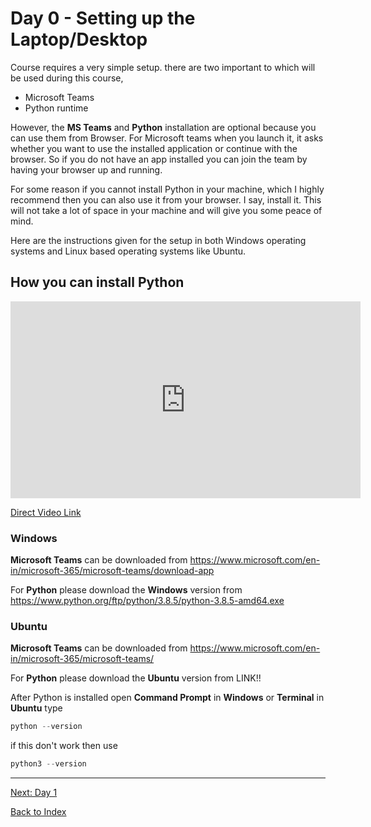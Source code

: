 # Day 0 - Setting up the Laptop/Desktop

Course requires a very simple setup.  there are two important to which will be used during this course,
- Microsoft Teams
- Python runtime

However, the **MS Teams** and **Python** installation are optional because you can use them from Browser. For Microsoft teams when you launch it, it asks whether you want to use the installed application or continue with the browser. So if you do not have an app installed you can join the team by having your browser up and running.  

For some reason if you cannot install Python in your machine, which I highly recommend then you can also use it from your browser. I say, install it. This will not take a lot of space in your machine and will give you some peace of mind.  

Here are the instructions given for the setup in both Windows operating systems and Linux based operating systems like Ubuntu.

## How you can install Python
<iframe width="560" height="315" src="https://www.youtube.com/embed/hrzKDORwvxs" frameborder="0" allow="accelerometer; autoplay; encrypted-media; gyroscope; picture-in-picture" allowfullscreen></iframe>

[Direct Video Link](https://www.youtube.com/watch?hrzKDORwvxs)

### Windows 
**Microsoft Teams** can be downloaded from <https://www.microsoft.com/en-in/microsoft-365/microsoft-teams/download-app>

For **Python** please download the **Windows** version from https://www.python.org/ftp/python/3.8.5/python-3.8.5-amd64.exe

### Ubuntu
**Microsoft Teams** can be downloaded from <https://www.microsoft.com/en-in/microsoft-365/microsoft-teams/>

For **Python** please download the **Ubuntu** version from 
LINK!!

After Python is installed open **Command Prompt** in **Windows** or **Terminal** in **Ubuntu** type 
```python
python --version
```
if this don't work then use
```python
python3 --version
```

---
[Next: Day 1](01-day01.md)

[Back to Index](index.md)